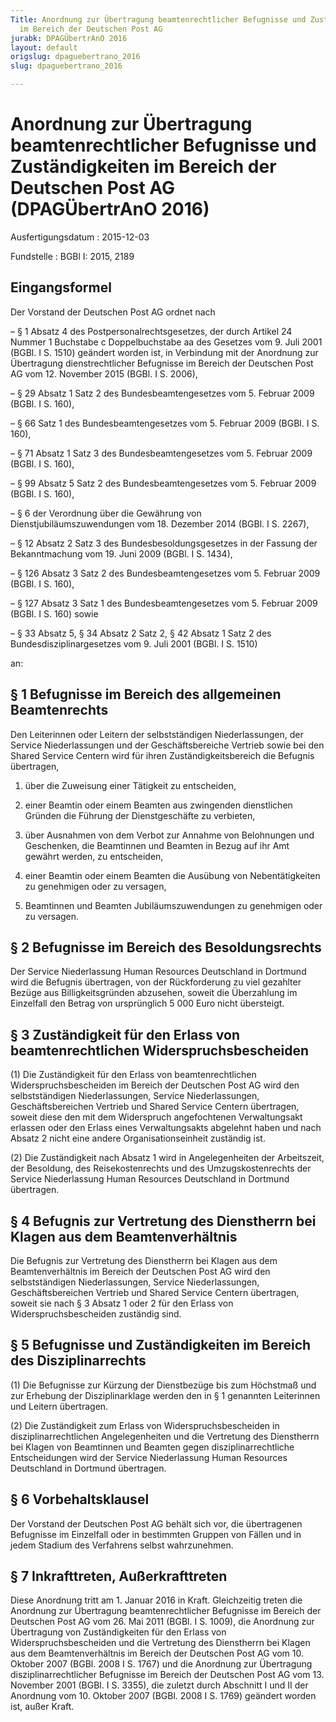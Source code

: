 ```yaml
---
Title: Anordnung zur Übertragung beamtenrechtlicher Befugnisse und Zuständigkeiten
  im Bereich der Deutschen Post AG
jurabk: DPAGÜbertrAnO 2016
layout: default
origslug: dpaguebertrano_2016
slug: dpaguebertrano_2016

---
```


# Anordnung zur Übertragung beamtenrechtlicher Befugnisse und Zuständigkeiten im Bereich der Deutschen Post AG (DPAGÜbertrAnO 2016)

Ausfertigungsdatum
:   2015-12-03

Fundstelle
:   BGBl I: 2015, 2189


## Eingangsformel

Der Vorstand der Deutschen Post AG ordnet nach

–   § 1 Absatz 4 des Postpersonalrechtsgesetzes, der durch Artikel 24
    Nummer 1 Buchstabe c Doppelbuchstabe aa des Gesetzes vom 9. Juli 2001
    (BGBl. I S. 1510) geändert worden ist, in Verbindung mit der Anordnung
    zur Übertragung dienstrechtlicher Befugnisse im Bereich der Deutschen
    Post AG vom
    12\. November 2015 (BGBl. I S. 2006),


–   § 29 Absatz 1 Satz 2 des Bundesbeamtengesetzes vom 5. Februar 2009
    (BGBl. I S. 160),


–   § 66 Satz 1 des Bundesbeamtengesetzes vom 5. Februar 2009 (BGBl. I S.
    160),


–   § 71 Absatz 1 Satz 3 des Bundesbeamtengesetzes vom 5. Februar 2009
    (BGBl. I S. 160),


–   § 99 Absatz 5 Satz 2 des Bundesbeamtengesetzes vom 5. Februar 2009
    (BGBl. I S. 160),


–   § 6 der Verordnung über die Gewährung von Dienstjubiläumszuwendungen
    vom 18. Dezember 2014 (BGBl. I S. 2267),


–   § 12 Absatz 2 Satz 3 des Bundesbesoldungsgesetzes in der Fassung der
    Bekanntmachung vom 19. Juni 2009 (BGBl. I S. 1434),


–   § 126 Absatz 3 Satz 2 des Bundesbeamtengesetzes vom 5. Februar 2009
    (BGBl. I S. 160),


–   § 127 Absatz 3 Satz 1 des Bundesbeamtengesetzes vom 5. Februar 2009
    (BGBl. I S. 160) sowie


–   § 33 Absatz 5, § 34 Absatz 2 Satz 2, § 42 Absatz 1 Satz 2 des
    Bundesdisziplinargesetzes vom 9. Juli 2001 (BGBl. I S. 1510)



an:


## § 1 Befugnisse im Bereich des allgemeinen Beamtenrechts

Den Leiterinnen oder Leitern der selbstständigen Niederlassungen, der
Service Niederlassungen und der Geschäftsbereiche Vertrieb sowie bei
den Shared Service Centern wird für ihren Zuständigkeitsbereich die
Befugnis übertragen,

1.  über die Zuweisung einer Tätigkeit zu entscheiden,


2.  einer Beamtin oder einem Beamten aus zwingenden dienstlichen Gründen
    die Führung der Dienstgeschäfte zu verbieten,


3.  über Ausnahmen von dem Verbot zur Annahme von Belohnungen und
    Geschenken, die Beamtinnen und Beamten in Bezug auf ihr Amt gewährt
    werden, zu entscheiden,


4.  einer Beamtin oder einem Beamten die Ausübung von Nebentätigkeiten zu
    genehmigen oder zu versagen,


5.  Beamtinnen und Beamten Jubiläumszuwendungen zu genehmigen oder zu
    versagen.





## § 2 Befugnisse im Bereich des Besoldungsrechts

Der Service Niederlassung Human Resources Deutschland in Dortmund wird
die Befugnis übertragen, von der Rückforderung zu viel gezahlter
Bezüge aus Billigkeitsgründen abzusehen, soweit die Überzahlung im
Einzelfall den Betrag von ursprünglich 5 000 Euro nicht übersteigt.


## § 3 Zuständigkeit für den Erlass von beamtenrechtlichen Widerspruchsbescheiden

(1) Die Zuständigkeit für den Erlass von beamtenrechtlichen
Widerspruchsbescheiden im Bereich der Deutschen Post AG wird den
selbstständigen Niederlassungen, Service Niederlassungen,
Geschäftsbereichen Vertrieb und Shared Service Centern übertragen,
soweit diese den mit dem Widerspruch angefochtenen Verwaltungsakt
erlassen oder den Erlass eines Verwaltungsakts abgelehnt haben und
nach Absatz 2 nicht eine andere Organisationseinheit zuständig ist.

(2) Die Zuständigkeit nach Absatz 1 wird in Angelegenheiten der
Arbeitszeit, der Besoldung, des Reisekostenrechts und des
Umzugskostenrechts der Service Niederlassung Human Resources
Deutschland in Dortmund übertragen.


## § 4 Befugnis zur Vertretung des Dienstherrn bei Klagen aus dem Beamtenverhältnis

Die Befugnis zur Vertretung des Dienstherrn bei Klagen aus dem
Beamtenverhältnis im Bereich der Deutschen Post AG wird den
selbstständigen Niederlassungen, Service Niederlassungen,
Geschäftsbereichen Vertrieb und Shared Service Centern übertragen,
soweit sie nach § 3 Absatz 1 oder 2 für den Erlass von
Widerspruchsbescheiden zuständig sind.


## § 5 Befugnisse und Zuständigkeiten im Bereich des Disziplinarrechts

(1) Die Befugnisse zur Kürzung der Dienstbezüge bis zum Höchstmaß und
zur Erhebung der Disziplinarklage werden den in § 1 genannten
Leiterinnen und Leitern übertragen.

(2) Die Zuständigkeit zum Erlass von Widerspruchsbescheiden in
disziplinarrechtlichen Angelegenheiten und die Vertretung des
Dienstherrn bei Klagen von Beamtinnen und Beamten gegen
disziplinarrechtliche Entscheidungen wird der Service Niederlassung
Human Resources Deutschland in Dortmund übertragen.


## § 6 Vorbehaltsklausel

Der Vorstand der Deutschen Post AG behält sich vor, die übertragenen
Befugnisse im Einzelfall oder in bestimmten Gruppen von Fällen und in
jedem Stadium des Verfahrens selbst wahrzunehmen.


## § 7 Inkrafttreten, Außerkrafttreten

Diese Anordnung tritt am 1. Januar 2016 in Kraft. Gleichzeitig treten
die Anordnung zur Übertragung beamtenrechtlicher Befugnisse im Bereich
der Deutschen Post AG vom 26. Mai 2011 (BGBl. I S. 1009), die
Anordnung zur Übertragung von Zuständigkeiten für den Erlass von
Widerspruchsbescheiden und die Vertretung des Dienstherrn bei Klagen
aus dem Beamtenverhältnis im Bereich der Deutschen Post AG vom 10.
Oktober 2007 (BGBl. 2008 I S. 1767) und die Anordnung zur Übertragung
disziplinarrechtlicher Befugnisse im Bereich der Deutschen Post AG vom
13\. November 2001 (BGBl. I S. 3355), die zuletzt durch Abschnitt I und
II der Anordnung vom 10. Oktober 2007 (BGBl. 2008 I S. 1769) geändert
worden ist, außer Kraft.

